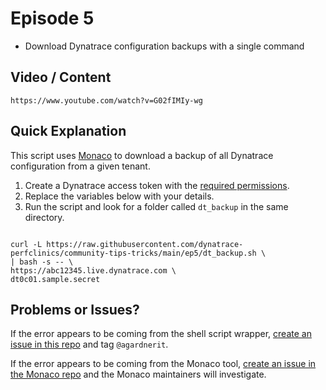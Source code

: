# Episode 5

- Download Dynatrace configuration backups with a single command

## Video / Content

```
https://www.youtube.com/watch?v=G02fIMIy-wg
```

## Quick Explanation
This script uses [Monaco](https://dynatrace-oss.github.io/dynatrace-monitoring-as-code/) to download a backup of all Dynatrace configuration from a given tenant.

1) Create a Dynatrace access token with the [required permissions](https://dynatrace-oss.github.io/dynatrace-monitoring-as-code/configuration/configTypes_tokenPermissions).
2) Replace the variables below with your details.
3) Run the script and look for a folder called `dt_backup` in the same directory.

```

curl -L https://raw.githubusercontent.com/dynatrace-perfclinics/community-tips-tricks/main/ep5/dt_backup.sh \
| bash -s -- \
https://abc12345.live.dynatrace.com \
dt0c01.sample.secret
```

## Problems or Issues?
If the error appears to be coming from the shell script wrapper, [create an issue in this repo]() and tag `@agardnerit`.

If the error appears to be coming from the Monaco tool, [create an issue in the Monaco repo](https://github.com/dynatrace-oss/dynatrace-monitoring-as-code/issues/new/choose) and the Monaco maintainers will investigate.

